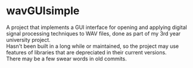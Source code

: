# wavGUIsimple
A project that implements a GUI interface for opening and applying digital signal processing techniques to WAV files, done as part of my 3rd year university project.  
Hasn't been built in a long while or maintained, so the project may use features of libraries that are depreciated in their current versions.  
There may be a few swear words in old commits.  
